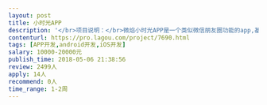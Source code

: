 ```yaml
---                
layout: post       
title: 小时光APP           
description: '</br>项目说明：</br>微焰小时光APP是一个类似微信朋友圈功能的app,基于LSB的一个应用，主要共功能有发布图文记录，发布记录可以分类，分群，然后分类分群打印成纸质版的书或相册，购买主要指购买纸质版的书或相册。</br></br>1.增加购买模块，详细描叙如下：</br>1）下单：针对选择的商品实现选择规格，计算价格，选择联系人，留言功能。</br>2）订单管理：修改订单（规格，联系人，留言），删除订单。</br>3）支付：直接支付，或订单里支付，使用微信支付，支付宝支付，优惠卷选择使用。</br>4）优惠卷管理：未使用优惠卷列表，领取：扫码领取。</br>5）优惠卷生成：分二种：满x元抵扣y元和直接抵扣y元。后台生成并发放二维码。</br></br>2.增加照片相册</br>	在“我”菜单里增加“照片相册”，点击后按分类，群显示相册列表每一个列表（见UI。）上显示更新时间，张数，分类或群名称，按时间先后倒序排列。点击进入某个相册后显示该相册照片，按时间先后倒序显示，点击某张照片可以单独满屏显示并可以放大，下载保存。</br>进入某一个分类或群后可以选择打印，编辑和购买（同上购买模块）。（编辑版式等功能不包括在里面）。</br>3.优化部分</br>	1.优化记录发布流程发布内容等，主要是发送内容选择，发送前检测，重发，发送进度显示等。</br>	2.广告位后台配置显示。</br>4.增加后台管理功能。权限管理，用户列表，发布记录列表，投诉列表，意见列表,优惠卷生成，发放等必要功能。</br>5.BUG部分</br>	按30个左右BUG计算。主要是界面上的功能没有正确或完整完成的内容。比如：投诉，意见提交，以及发布记录的后台查看功能等。</br></br>技术要求：</br></br> PHP+Yaf+MySQL+Rides</br> android ios</br>'     
contenturl: https://pro.lagou.com/project/7690.html      
tags: [APP开发,android开发,iOS开发]            
salary: 10000-20000元          
publish_time: 2018-05-06 21:38:56         
review: 2499人                   
apply: 14人                   
recommend: 0人                   
time_range: 1-2周              
---                 
```

